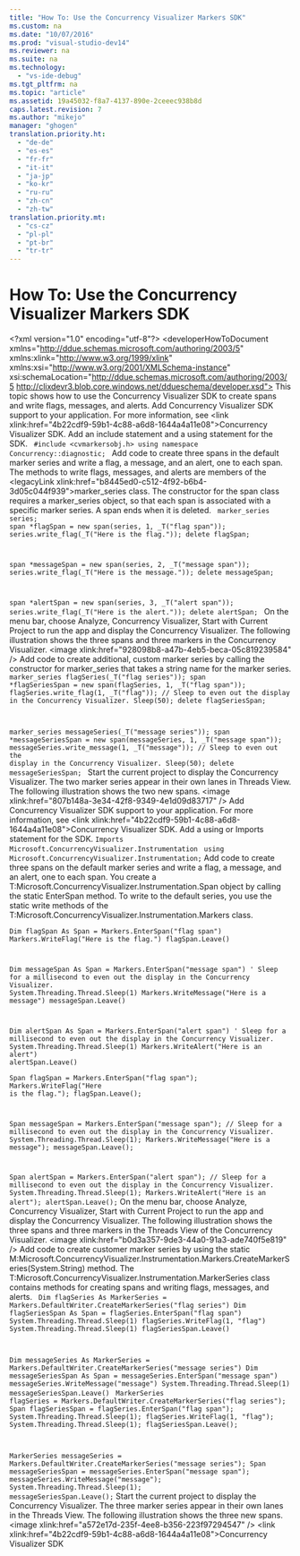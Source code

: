 ```yaml
---
title: "How To: Use the Concurrency Visualizer Markers SDK"
ms.custom: na
ms.date: "10/07/2016"
ms.prod: "visual-studio-dev14"
ms.reviewer: na
ms.suite: na
ms.technology: 
  - "vs-ide-debug"
ms.tgt_pltfrm: na
ms.topic: "article"
ms.assetid: 19a45032-f8a7-4137-890e-2ceeec938b8d
caps.latest.revision: 7
ms.author: "mikejo"
manager: "ghogen"
translation.priority.ht: 
  - "de-de"
  - "es-es"
  - "fr-fr"
  - "it-it"
  - "ja-jp"
  - "ko-kr"
  - "ru-ru"
  - "zh-cn"
  - "zh-tw"
translation.priority.mt: 
  - "cs-cz"
  - "pl-pl"
  - "pt-br"
  - "tr-tr"
---
```

# How To: Use the Concurrency Visualizer Markers SDK
\<?xml version="1.0" encoding="utf-8"?>
\<developerHowToDocument xmlns="http://ddue.schemas.microsoft.com/authoring/2003/5" xmlns:xlink="http://www.w3.org/1999/xlink" xmlns:xsi="http://www.w3.org/2001/XMLSchema-instance" xsi:schemaLocation="http://ddue.schemas.microsoft.com/authoring/2003/5 http://clixdevr3.blob.core.windows.net/ddueschema/developer.xsd">
  <introduction>
    <para>This topic shows how to use the Concurrency Visualizer SDK to create spans and write flags, messages, and alerts.</para>
  </introduction>
  <procedure>
    <title>To use C++</title>
    <steps class="ordered">
      <step>
        <content>
          <para>Add Concurrency Visualizer SDK support to your application. For more information, see \<link xlink:href="4b22cdf9-59b1-4c88-a6d8-1644a4a11e08">Concurrency Visualizer SDK</link>.</para>
        </content>
      </step>
      <step>
        <content>
          <para>Add an <codeInline>include</codeInline> statement and a <codeInline>using</codeInline> statement for the SDK.</para>
          <code language="cpp">
#include &lt;cvmarkersobj.h&gt;
using namespace Concurrency::diagnostic;
               </code>
        </content>
      </step>
      <step>
        <content>
          <para>Add code to create three spans in the default marker series and write a flag, a message, and an alert, one to each span. The methods to write flags, messages, and alerts are members of the \<legacyLink xlink:href="b8445ed0-c512-4f92-b6b4-3d05c044f939">marker_series</legacyLink> class. The constructor for the span class requires a <unmanagedCodeEntityReference>marker_series</unmanagedCodeEntityReference> object, so that each span is associated with a specific marker series. A <unmanagedCodeEntityReference>span</unmanagedCodeEntityReference> ends when it is deleted.</para>
          <code language="cpp">
marker_series series;
span *flagSpan = new span(series, 1, _T("flag span"));
series.write_flag(_T("Here is the flag."));
delete flagSpan;

span *messageSpan = new span(series, 2, _T("message span"));
series.write_flag(_T("Here is the message."));
delete messageSpan;

span *alertSpan = new span(series, 3, _T("alert span"));
series.write_flag(_T("Here is the alert."));
delete alertSpan;
</code>
        </content>
      </step>
      <step>
        <content>
          <para>On the menu bar, choose <ui>Analyze</ui>, <ui>Concurrency Visualizer</ui>, <ui>Start with Current Project</ui> to run the app and display the Concurrency Visualizer. The following illustration shows the three spans and three markers in the Concurrency Visualizer.</para>
          <mediaLink>
            \<image xlink:href="928098b8-a47b-4eb5-beca-05c819239584" />
          </mediaLink>
        </content>
      </step>
      <step>
        <content>
          <para>Add code to create additional, custom marker series by calling the constructor for <unmanagedCodeEntityReference>marker_series</unmanagedCodeEntityReference> that takes a string name for the marker series.</para>
          <code language="cpp">
marker_series flagSeries(_T("flag series"));
span *flagSeriesSpan = new span(flagSeries, 1, _T("flag span"));
flagSeries.write_flag(1, _T("flag"));
// Sleep to even out the display in the Concurrency Visualizer.
Sleep(50);
delete flagSeriesSpan;

marker_series messageSeries(_T("message series"));
span *messageSeriesSpan = new span(messageSeries, 1, _T("message span"));
messageSeries.write_message(1, _T("message"));
// Sleep to even out the display in the Concurrency Visualizer.
Sleep(50);
delete messageSeriesSpan;
</code>
        </content>
      </step>
      <step>
        <content>
          <para>Start the current project to display the Concurrency Visualizer. The two marker series appear in their own lanes in Threads View. The following illustration shows the two new spans.</para>
          <mediaLink>
            \<image xlink:href="807b148a-3e34-42f8-9349-4e1d09d83717" />
          </mediaLink>
        </content>
      </step>
    </steps>
  </procedure>
  <procedure>
    <title>To Use Visual Basic or C#</title>
    <steps class="ordered">
      <step>
        <content>
          <para>Add Concurrency Visualizer SDK support to your application. For more information, see \<link xlink:href="4b22cdf9-59b1-4c88-a6d8-1644a4a11e08">Concurrency Visualizer SDK</link>.</para>
        </content>
      </step>
      <step>
        <content>
          <para>Add a <codeInline>using</codeInline> or <codeInline>Imports</codeInline> statement for the SDK.</para>
          <code language="vb">Imports Microsoft.ConcurrencyVisualizer.Instrumentation
</code>
          <code language="c#">using Microsoft.ConcurrencyVisualizer.Instrumentation;</code>
        </content>
      </step>
      <step>
        <content>
          <para>Add code to create three spans on the default marker series and write a flag, a message, and an alert, one to each span. You create a <codeEntityReference>T:Microsoft.ConcurrencyVisualizer.Instrumentation.Span</codeEntityReference> object by calling the static <codeEntityReference>EnterSpan</codeEntityReference> method. To write to the default series, you use the static write methods of the <codeEntityReference>T:Microsoft.ConcurrencyVisualizer.Instrumentation.Markers</codeEntityReference> class.</para>
          <code language="vb">        
Dim flagSpan As Span = Markers.EnterSpan("flag span")
Markers.WriteFlag("Here is the flag.")
flagSpan.Leave()

Dim messageSpan As Span = Markers.EnterSpan("message span")
' Sleep for a millisecond to even out the display in the Concurrency Visualizer.
System.Threading.Thread.Sleep(1)
Markers.WriteMessage("Here is a message")
messageSpan.Leave()

Dim alertSpan As Span = Markers.EnterSpan("alert span")
' Sleep for a millisecond to even out the display in the Concurrency Visualizer.
System.Threading.Thread.Sleep(1)
Markers.WriteAlert("Here is an alert")
alertSpan.Leave()
</code>
          <code language="c#">            
Span flagSpan = Markers.EnterSpan("flag span");
Markers.WriteFlag("Here is the flag.");
flagSpan.Leave();

Span messageSpan = Markers.EnterSpan("message span");
// Sleep for a millisecond to even out the display in the Concurrency Visualizer.
System.Threading.Thread.Sleep(1);
Markers.WriteMessage("Here is a message");
messageSpan.Leave();

Span alertSpan = Markers.EnterSpan("alert span");
// Sleep for a millisecond to even out the display in the Concurrency Visualizer.
System.Threading.Thread.Sleep(1);
Markers.WriteAlert("Here is an alert");
alertSpan.Leave();</code>
        </content>
      </step>
      <step>
        <content address="b0d3a357-9de3-44a0-91a3-ade740f5e819">
          <para>On the menu bar, choose <ui>Analyze</ui>, <ui>Concurrency Visualizer</ui>, <ui>Start with Current Project</ui> to run the app and display the Concurrency Visualizer. The following illustration shows the three spans and three markers in the Threads View of the Concurrency Visualizer.</para>
          <mediaLink>
            \<image xlink:href="b0d3a357-9de3-44a0-91a3-ade740f5e819" />
          </mediaLink>
        </content>
      </step>
      <step>
        <content>
          <para>Add code to create customer marker series by using the static <codeEntityReference>M:Microsoft.ConcurrencyVisualizer.Instrumentation.Markers.CreateMarkerSeries(System.String)</codeEntityReference> method. The <codeEntityReference>T:Microsoft.ConcurrencyVisualizer.Instrumentation.MarkerSeries</codeEntityReference> class contains methods for creating spans and writing flags, messages, and alerts.</para>
          <code language="vb">
Dim flagSeries As MarkerSeries = Markers.DefaultWriter.CreateMarkerSeries("flag series")
Dim flagSeriesSpan As Span = flagSeries.EnterSpan("flag span")
System.Threading.Thread.Sleep(1)
flagSeries.WriteFlag(1, "flag")
System.Threading.Thread.Sleep(1)
flagSeriesSpan.Leave()

Dim messageSeries As MarkerSeries = Markers.DefaultWriter.CreateMarkerSeries("message series")
Dim messageSeriesSpan As Span = messageSeries.EnterSpan("message span")
messageSeries.WriteMessage("message")
System.Threading.Thread.Sleep(1)
messageSeriesSpan.Leave()</code>
          <code language="c#">
MarkerSeries flagSeries = Markers.DefaultWriter.CreateMarkerSeries("flag series");
Span flagSeriesSpan = flagSeries.EnterSpan("flag span");
System.Threading.Thread.Sleep(1);
flagSeries.WriteFlag(1, "flag");
System.Threading.Thread.Sleep(1);
flagSeriesSpan.Leave();

MarkerSeries messageSeries = Markers.DefaultWriter.CreateMarkerSeries("message series");
Span messageSeriesSpan = messageSeries.EnterSpan("message span");
messageSeries.WriteMessage("message");
System.Threading.Thread.Sleep(1);
messageSeriesSpan.Leave();</code>
        </content>
      </step>
      <step>
        <content>
          <para>Start the current project to display the Concurrency Visualizer. The three marker series appear in their own lanes in the Threads View. The following illustration shows the three new spans.</para>
          <mediaLink>
            \<image xlink:href="a572e17d-235f-4ee8-b356-223f97294547" />
          </mediaLink>
        </content>
      </step>
    </steps>
  </procedure>
  <relatedTopics>
    \<link xlink:href="4b22cdf9-59b1-4c88-a6d8-1644a4a11e08">Concurrency Visualizer SDK</link>
  </relatedTopics>
</developerHowToDocument>